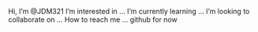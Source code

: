 Hi, I’m @JDM321
I’m interested in ... 
I’m currently learning ... 
I’m looking to collaborate on ... 
How to reach me ... github for now
